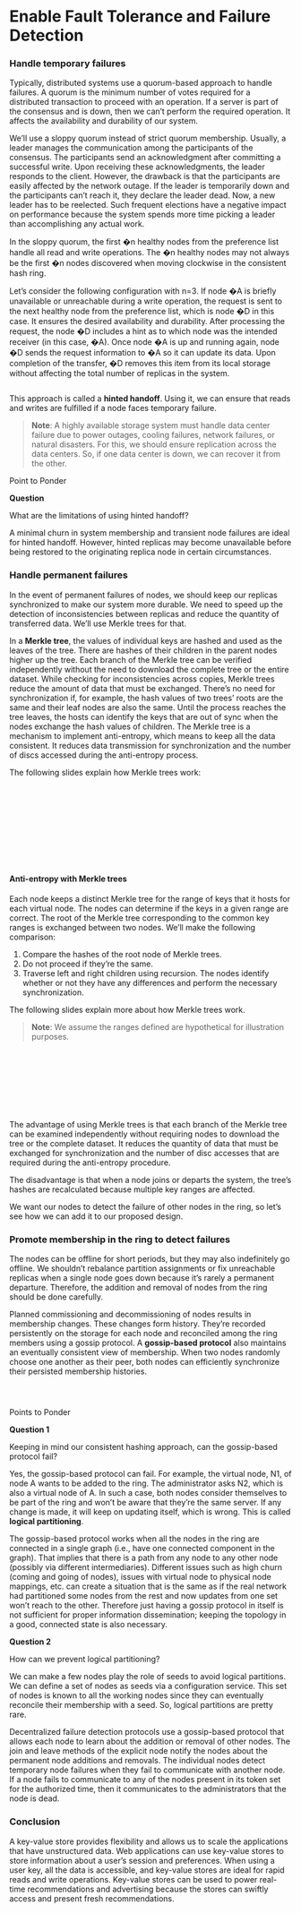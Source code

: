 # Enable Fault Tolerance and Failure Detection

### Handle temporary failures <a href="#handle-temporary-failures" id="handle-temporary-failures"></a>

Typically, distributed systems use a quorum-based approach to handle failures. A quorum is the minimum number of votes required for a distributed transaction to proceed with an operation. If a server is part of the consensus and is down, then we can’t perform the required operation. It affects the availability and durability of our system.

We’ll use a sloppy quorum instead of strict quorum membership. Usually, a leader manages the communication among the participants of the consensus. The participants send an acknowledgment after committing a successful write. Upon receiving these acknowledgments, the leader responds to the client. However, the drawback is that the participants are easily affected by the network outage. If the leader is temporarily down and the participants can’t reach it, they declare the leader dead. Now, a new leader has to be reelected. Such frequent elections have a negative impact on performance because the system spends more time picking a leader than accomplishing any actual work.

In the sloppy quorum, the first �n healthy nodes from the preference list handle all read and write operations. The �n healthy nodes may not always be the first �n nodes discovered when moving clockwise in the consistent hash ring.

Let’s consider the following configuration with n=3. If node �A is briefly unavailable or unreachable during a write operation, the request is sent to the next healthy node from the preference list, which is node �D in this case. It ensures the desired availability and durability. After processing the request, the node �D includes a hint as to which node was the intended receiver (in this case, �A). Once node �A is up and running again, node �D sends the request information to �A so it can update its data. Upon completion of the transfer, �D removes this item from its local storage without affecting the total number of replicas in the system.

<figure><img src="../.gitbook/assets/Screenshot 2023-08-22 at 12.21.39 AM.png" alt=""><figcaption></figcaption></figure>

This approach is called a **hinted handoff**. Using it, we can ensure that reads and writes are fulfilled if a node faces temporary failure.

> **Note**: A highly available storage system must handle data center failure due to power outages, cooling failures, network failures, or natural disasters. For this, we should ensure replication across the data centers. So, if one data center is down, we can recover it from the other.

Point to Ponder

**Question**

What are the limitations of using hinted handoff?

A minimal churn in system membership and transient node failures are ideal for hinted handoff. However, hinted replicas may become unavailable before being restored to the originating replica node in certain circumstances.

### Handle permanent failures <a href="#handle-permanent-failures" id="handle-permanent-failures"></a>

In the event of permanent failures of nodes, we should keep our replicas synchronized to make our system more durable. We need to speed up the detection of inconsistencies between replicas and reduce the quantity of transferred data. We’ll use Merkle trees for that.

In a **Merkle tree**, the values of individual keys are hashed and used as the leaves of the tree. There are hashes of their children in the parent nodes higher up the tree. Each branch of the Merkle tree can be verified independently without the need to download the complete tree or the entire dataset. While checking for inconsistencies across copies, Merkle trees reduce the amount of data that must be exchanged. There’s no need for synchronization if, for example, the hash values of two trees’ roots are the same and their leaf nodes are also the same. Until the process reaches the tree leaves, the hosts can identify the keys that are out of sync when the nodes exchange the hash values of children. The Merkle tree is a mechanism to implement anti-entropy, which means to keep all the data consistent. It reduces data transmission for synchronization and the number of discs accessed during the anti-entropy process.

The following slides explain how Merkle trees work:

<figure><img src="../.gitbook/assets/Screenshot 2023-08-22 at 12.24.06 AM.png" alt=""><figcaption></figcaption></figure>

<figure><img src="../.gitbook/assets/Screenshot 2023-08-22 at 12.24.23 AM.png" alt=""><figcaption></figcaption></figure>

<figure><img src="../.gitbook/assets/Screenshot 2023-08-22 at 12.24.56 AM.png" alt=""><figcaption></figcaption></figure>

<figure><img src="../.gitbook/assets/Screenshot 2023-08-22 at 12.25.16 AM.png" alt=""><figcaption></figcaption></figure>

<figure><img src="../.gitbook/assets/Screenshot 2023-08-22 at 12.25.16 AM (1).png" alt=""><figcaption></figcaption></figure>

<figure><img src="../.gitbook/assets/Screenshot 2023-08-22 at 12.25.49 AM.png" alt=""><figcaption></figcaption></figure>

<figure><img src="../.gitbook/assets/Screenshot 2023-08-22 at 12.26.05 AM.png" alt=""><figcaption></figcaption></figure>

<figure><img src="../.gitbook/assets/Screenshot 2023-08-22 at 12.26.20 AM.png" alt=""><figcaption></figcaption></figure>

<figure><img src="../.gitbook/assets/Screenshot 2023-08-22 at 12.26.37 AM.png" alt=""><figcaption></figcaption></figure>

<figure><img src="../.gitbook/assets/Screenshot 2023-08-22 at 12.26.59 AM.png" alt=""><figcaption></figcaption></figure>

<figure><img src="../.gitbook/assets/Screenshot 2023-08-22 at 12.27.14 AM.png" alt=""><figcaption></figcaption></figure>

#### Anti-entropy with Merkle trees <a href="#anti-entropy-with-merkle-trees" id="anti-entropy-with-merkle-trees"></a>

Each node keeps a distinct Merkle tree for the range of keys that it hosts for each virtual node. The nodes can determine if the keys in a given range are correct. The root of the Merkle tree corresponding to the common key ranges is exchanged between two nodes. We’ll make the following comparison:

1. Compare the hashes of the root node of Merkle trees.
2. Do not proceed if they’re the same.
3. Traverse left and right children using recursion. The nodes identify whether or not they have any differences and perform the necessary synchronization.

The following slides explain more about how Merkle trees work.

> **Note**: We assume the ranges defined are hypothetical for illustration purposes.

<figure><img src="../.gitbook/assets/Screenshot 2023-08-22 at 12.35.33 AM.png" alt=""><figcaption></figcaption></figure>

<figure><img src="../.gitbook/assets/Screenshot 2023-08-22 at 12.35.52 AM.png" alt=""><figcaption></figcaption></figure>

<figure><img src="../.gitbook/assets/Screenshot 2023-08-22 at 12.36.10 AM.png" alt=""><figcaption></figcaption></figure>

<figure><img src="../.gitbook/assets/Screenshot 2023-08-22 at 12.36.32 AM.png" alt=""><figcaption></figcaption></figure>

<figure><img src="../.gitbook/assets/Screenshot 2023-08-22 at 12.37.26 AM.png" alt=""><figcaption></figcaption></figure>

<figure><img src="../.gitbook/assets/Screenshot 2023-08-22 at 12.37.42 AM.png" alt=""><figcaption></figcaption></figure>

<figure><img src="../.gitbook/assets/Screenshot 2023-08-22 at 12.38.13 AM.png" alt=""><figcaption></figcaption></figure>

<figure><img src="../.gitbook/assets/Screenshot 2023-08-22 at 12.38.30 AM.png" alt=""><figcaption></figcaption></figure>

<figure><img src="../.gitbook/assets/Screenshot 2023-08-22 at 12.38.45 AM.png" alt=""><figcaption></figcaption></figure>

The advantage of using Merkle trees is that each branch of the Merkle tree can be examined independently without requiring nodes to download the tree or the complete dataset. It reduces the quantity of data that must be exchanged for synchronization and the number of disc accesses that are required during the anti-entropy procedure.

The disadvantage is that when a node joins or departs the system, the tree’s hashes are recalculated because multiple key ranges are affected.

We want our nodes to detect the failure of other nodes in the ring, so let’s see how we can add it to our proposed design.

### Promote membership in the ring to detect failures <a href="#promote-membership-in-the-ring-to-detect-failures" id="promote-membership-in-the-ring-to-detect-failures"></a>

The nodes can be offline for short periods, but they may also indefinitely go offline. We shouldn’t rebalance partition assignments or fix unreachable replicas when a single node goes down because it’s rarely a permanent departure. Therefore, the addition and removal of nodes from the ring should be done carefully.

Planned commissioning and decommissioning of nodes results in membership changes. These changes form history. They’re recorded persistently on the storage for each node and reconciled among the ring members using a gossip protocol. A **gossip-based protocol** also maintains an eventually consistent view of membership. When two nodes randomly choose one another as their peer, both nodes can efficiently synchronize their persisted membership histories.

<figure><img src="../.gitbook/assets/Screenshot 2023-08-21 at 11.04.04 PM.png" alt=""><figcaption></figcaption></figure>

<figure><img src="../.gitbook/assets/Screenshot 2023-08-21 at 11.02.53 PM.png" alt=""><figcaption></figcaption></figure>

<figure><img src="../.gitbook/assets/Screenshot 2023-08-21 at 11.03.31 PM.png" alt=""><figcaption></figcaption></figure>

Points to Ponder

**Question 1**

Keeping in mind our consistent hashing approach, can the gossip-based protocol fail?

Yes, the gossip-based protocol can fail. For example, the virtual node, N1, of node A wants to be added to the ring. The administrator asks N2, which is also a virtual node of A. In such a case, both nodes consider themselves to be part of the ring and won’t be aware that they’re the same server. If any change is made, it will keep on updating itself, which is wrong. This is called **logical partitioning**.

The gossip-based protocol works when all the nodes in the ring are connected in a single graph (i.e., have one connected component in the graph). That implies that there is a path from any node to any other node (possibly via different intermediaries). Different issues such as high churn (coming and going of nodes), issues with virtual node to physical node mappings, etc. can create a situation that is the same as if the real network had partitioned some nodes from the rest and now updates from one set won’t reach to the other. Therefore just having a gossip protocol in itself is not sufficient for proper information dissemination; keeping the topology in a good, connected state is also necessary.

**Question 2**

How can we prevent logical partitioning?

We can make a few nodes play the role of seeds to avoid logical partitions. We can define a set of nodes as seeds via a configuration service. This set of nodes is known to all the working nodes since they can eventually reconcile their membership with a seed. So, logical partitions are pretty rare.

Decentralized failure detection protocols use a gossip-based protocol that allows each node to learn about the addition or removal of other nodes. The join and leave methods of the explicit node notify the nodes about the permanent node additions and removals. The individual nodes detect temporary node failures when they fail to communicate with another node. If a node fails to communicate to any of the nodes present in its token set for the authorized time, then it communicates to the administrators that the node is dead.

### Conclusion <a href="#conclusion" id="conclusion"></a>

A key-value store provides flexibility and allows us to scale the applications that have unstructured data. Web applications can use key-value stores to store information about a user’s session and preferences. When using a user key, all the data is accessible, and key-value stores are ideal for rapid reads and write operations. Key-value stores can be used to power real-time recommendations and advertising because the stores can swiftly access and present fresh recommendations.
